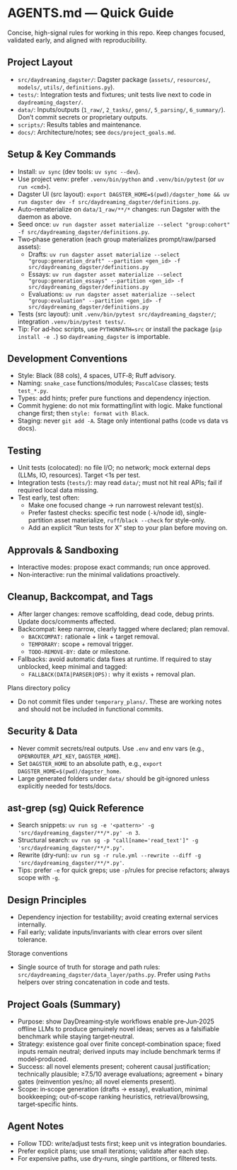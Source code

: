 # AGENTS.md — Quick Guide

Concise, high-signal rules for working in this repo. Keep changes focused, validated early, and aligned with reproducibility.

## Project Layout
- `src/daydreaming_dagster/`: Dagster package (`assets/`, `resources/`, `models/`, `utils/`, `definitions.py`).
- `tests/`: Integration tests and fixtures; unit tests live next to code in `daydreaming_dagster/`.
- `data/`: Inputs/outputs (`1_raw/`, `2_tasks/`, `gens/`, `5_parsing/`, `6_summary/`). Don’t commit secrets or proprietary outputs.
- `scripts/`: Results tables and maintenance.
- `docs/`: Architecture/notes; see `docs/project_goals.md`.

## Setup & Key Commands
- Install: `uv sync` (dev tools: `uv sync --dev`).
- Use project venv: prefer `.venv/bin/python` and `.venv/bin/pytest` (or `uv run <cmd>`).
- Dagster UI (src layout): `export DAGSTER_HOME=$(pwd)/dagster_home && uv run dagster dev -f src/daydreaming_dagster/definitions.py`.
- Auto-rematerialize on `data/1_raw/**/*` changes: run Dagster with the daemon as above.
- Seed once: `uv run dagster asset materialize --select "group:cohort" -f src/daydreaming_dagster/definitions.py`.
- Two‑phase generation (each group materializes prompt/raw/parsed assets):
  - Drafts: `uv run dagster asset materialize --select "group:generation_draft" --partition <gen_id> -f src/daydreaming_dagster/definitions.py`
  - Essays: `uv run dagster asset materialize --select "group:generation_essays" --partition <gen_id> -f src/daydreaming_dagster/definitions.py`
  - Evaluations: `uv run dagster asset materialize --select "group:evaluation" --partition <gen_id> -f src/daydreaming_dagster/definitions.py`
- Tests (src layout): unit `.venv/bin/pytest src/daydreaming_dagster/`; integration `.venv/bin/pytest tests/`.
- Tip: For ad‑hoc scripts, use `PYTHONPATH=src` or install the package (`pip install -e .`) so `daydreaming_dagster` is importable.

## Development Conventions
- Style: Black (88 cols), 4 spaces, UTF‑8; Ruff advisory.
- Naming: `snake_case` functions/modules; `PascalCase` classes; tests `test_*.py`.
- Types: add hints; prefer pure functions and dependency injection.
- Commit hygiene: do not mix formatting/lint with logic. Make functional change first; then `style: format with Black`.
- Staging: never `git add -A`. Stage only intentional paths (code vs data vs docs).

## Testing
- Unit tests (colocated): no file I/O; no network; mock external deps (LLMs, IO, resources). Target <1s per test.
- Integration tests (`tests/`): may read `data/`; must not hit real APIs; fail if required local data missing.
- Test early, test often:
  - Make one focused change → run narrowest relevant test(s).
  - Prefer fastest checks: specific test node (`-k`/node id), single-partition asset materialize, `ruff`/`black --check` for style-only.
  - Add an explicit “Run tests for X” step to your plan before moving on.

## Approvals & Sandboxing
- Interactive modes: propose exact commands; run once approved.
- Non‑interactive: run the minimal validations proactively.

## Cleanup, Backcompat, and Tags
- After larger changes: remove scaffolding, dead code, debug prints. Update docs/comments affected.
- Backcompat: keep narrow, clearly tagged where declared; plan removal.
  - `BACKCOMPAT:` rationale + link + target removal.
  - `TEMPORARY:` scope + removal trigger.
  - `TODO-REMOVE-BY:` date or milestone.
- Fallbacks: avoid automatic data fixes at runtime. If required to stay unblocked, keep minimal and tagged:
  - `FALLBACK(DATA|PARSER|OPS):` why it exists + removal plan.

Plans directory policy
- Do not commit files under `temporary_plans/`. These are working notes and should not be included in functional commits.

## Security & Data
- Never commit secrets/real outputs. Use `.env` and env vars (e.g., `OPENROUTER_API_KEY`, `DAGSTER_HOME`).
- Set `DAGSTER_HOME` to an absolute path, e.g., `export DAGSTER_HOME=$(pwd)/dagster_home`.
- Large generated folders under `data/` should be git‑ignored unless explicitly needed for tests/docs.

## ast‑grep (sg) Quick Reference
- Search snippets: `uv run sg -e '<pattern>' -g 'src/daydreaming_dagster/**/*.py' -n 3`.
- Structural search: `uv run sg -p "call[name='read_text']" -g 'src/daydreaming_dagster/**/*.py'`.
- Rewrite (dry‑run): `uv run sg -r rule.yml --rewrite --diff -g 'src/daydreaming_dagster/**/*.py'`.
- Tips: prefer `-e` for quick greps; use `-p`/rules for precise refactors; always scope with `-g`.

## Design Principles
- Dependency injection for testability; avoid creating external services internally.
- Fail early; validate inputs/invariants with clear errors over silent tolerance.

Storage conventions
- Single source of truth for storage and path rules: `src/daydreaming_dagster/data_layer/paths.py`. Prefer using `Paths` helpers over string concatenation in code and tests.

## Project Goals (Summary)
- Purpose: show DayDreaming‑style workflows enable pre‑Jun‑2025 offline LLMs to produce genuinely novel ideas; serves as a falsifiable benchmark while staying target‑neutral.
- Strategy: existence goal over finite concept‑combination space; fixed inputs remain neutral; derived inputs may include benchmark terms if model‑produced.
- Success: all novel elements present; coherent causal justification; technically plausible; ≥7.5/10 average evaluations; agreement + binary gates (reinvention yes/no; all novel elements present).
- Scope: in‑scope generation (drafts → essay), evaluation, minimal bookkeeping; out‑of‑scope ranking heuristics, retrieval/browsing, target‑specific hints.

## Agent Notes
- Follow TDD: write/adjust tests first; keep unit vs integration boundaries.
- Prefer explicit plans; use small iterations; validate after each step.
- For expensive paths, use dry‑runs, single partitions, or filtered tests.
